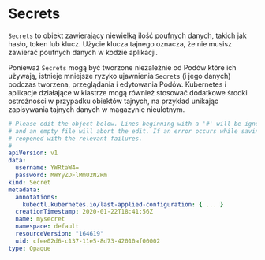 # Secrets

`Secrets` to obiekt zawierający niewielką ilość poufnych danych, takich jak hasło, token lub klucz. Użycie klucza tajnego oznacza, że ​​nie musisz zawierać poufnych danych w kodzie aplikacji.

Ponieważ `Secrets` mogą być tworzone niezależnie od Podów które ich używają, istnieje mniejsze ryzyko ujawnienia `Secrets` (i jego danych) podczas tworzena, przeglądania i edytowania Podów. Kubernetes i aplikacje działające w klastrze mogą również stosować dodatkowe środki ostrożności w przypadku obiektów tajnych, na przykład unikając zapisywania tajnych danych w magazynie nieulotnym.

```yaml
# Please edit the object below. Lines beginning with a '#' will be ignored,
# and an empty file will abort the edit. If an error occurs while saving this file, it will be
# reopened with the relevant failures.
#
apiVersion: v1
data:
  username: YWRtaW4=
  password: MWYyZDFlMmU2N2Rm
kind: Secret
metadata:
  annotations:
    kubectl.kubernetes.io/last-applied-configuration: { ... }
  creationTimestamp: 2020-01-22T18:41:56Z
  name: mysecret
  namespace: default
  resourceVersion: "164619"
  uid: cfee02d6-c137-11e5-8d73-42010af00002
type: Opaque
```